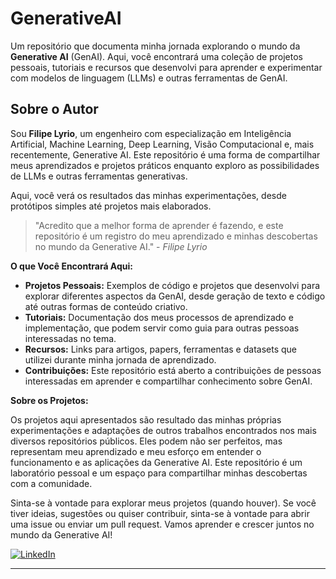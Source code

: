 # GenerativeAI
Um repositório que documenta minha jornada explorando o mundo da **Generative AI** (GenAI). Aqui, você encontrará uma coleção de projetos pessoais, tutoriais e recursos que desenvolvi para aprender e experimentar com modelos de linguagem (LLMs) e outras ferramentas de GenAI.

## Sobre o Autor

Sou **Filipe Lyrio**, um engenheiro com especialização em Inteligência Artificial, Machine Learning, Deep Learning, Visão Computacional e, mais recentemente, Generative AI. Este repositório é uma forma de compartilhar meus aprendizados e projetos práticos enquanto exploro as possibilidades de LLMs e outras ferramentas generativas.

Aqui, você verá os resultados das minhas experimentações, desde protótipos simples até projetos mais elaborados.

> "Acredito que a melhor forma de aprender é fazendo, e este repositório é um registro do meu aprendizado e minhas descobertas no mundo da Generative AI." - *Filipe Lyrio*

**O que Você Encontrará Aqui:**

*   **Projetos Pessoais:** Exemplos de código e projetos que desenvolvi para explorar diferentes aspectos da GenAI, desde geração de texto e código até outras formas de conteúdo criativo.
*   **Tutoriais:** Documentação dos meus processos de aprendizado e implementação, que podem servir como guia para outras pessoas interessadas no tema.
*   **Recursos:** Links para artigos, papers, ferramentas e datasets que utilizei durante minha jornada de aprendizado.
*   **Contribuições:** Este repositório está aberto a contribuições de pessoas interessadas em aprender e compartilhar conhecimento sobre GenAI.

**Sobre os Projetos:**

Os projetos aqui apresentados são resultado das minhas próprias experimentações e adaptações de outros trabalhos encontrados nos mais diversos repositórios públicos. Eles podem não ser perfeitos, mas representam meu aprendizado e meu esforço em entender o funcionamento e as aplicações da Generative AI. Este repositório é um laboratório pessoal e um espaço para compartilhar minhas descobertas com a comunidade.

Sinta-se à vontade para explorar meus projetos (quando houver). Se você tiver ideias, sugestões ou quiser contribuir, sinta-se à vontade para abrir uma issue ou enviar um pull request. Vamos aprender e crescer juntos no mundo da Generative AI!

[![LinkedIn](https://content.linkedin.com/content/dam/me/business/en-us/amp/brand-site/v2/bg/LI-Bug.svg.original.svg)](https://www.linkedin.com/in/filipelyrio/)

---
